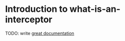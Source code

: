 # Introduction to what-is-an-interceptor

TODO: write [great documentation](http://jacobian.org/writing/what-to-write/)
